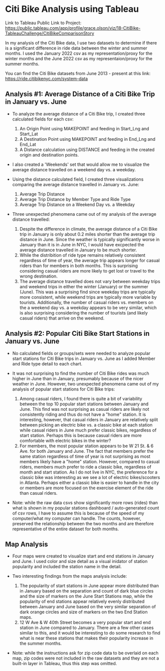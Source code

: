 # Citi Bike Analysis using Tableau

Link to Tableau Public Link to Project: https://public.tableau.com/app/profile/grace.olson/viz/18-CitiBike-TableauChallenge/CitiBikeComparisonStory

In my analysis of the Citi Bike data, I use two datasets to determine if there is a significant difference in ride data between the winter and summer months. I used the January 2022 csv as my representation/proxy for the winter months and the June 2022 csv as my representaion/proxy for the summer months. 

You can find the Citi Bike datasets from June 2013 - present at this link: https://ride.citibikenyc.com/system-data

## Analysis #1: Average Distance of a Citi Bike Trip in January vs. June
* To analyze the average distance of a Citi Bike trip, I created three calculated fields for each csv: 
    1. An Origin Point using MAKEPOINT and feeding in Start_Lng and Start_Lat
    2. A Destination Point using MAKEPOINT and feeding in End_Lng and End_Lat
    3. A Distance calculation using DISTANCE and feeding in the created origin and destination points. 
* I also created a 'Weekends' set that would allow me to visualize the average distance travelled on a weekend day vs. a weekday.

* Using the distance calculated field, I created three visualizations comparing the average distance travelled in January vs. June:
    1. Average Trip Distance 
    2. Average Trip Distance by Member Type and Ride Type
    3. Average Trip Distance on a Weekend Day vs. a Weekday

* Three unexpected phenomena came out of my analysis of the average distance travelled:
    1. Despite the difference in climate, the average distance of a Citi Bike trip in January is only about 0.2 miles shorter than the average trip distance in June. Since the weather is typically significantly worse in January than it is in June in NYC, I would have excpected the average distance travelled in January to be much shorter.
    2. While the distribition of ride type remains relatively consistent regardless of time of year, the average trip appears longer for casual riders than for members in both months. This is surprising considering casual riders are more likely to get lost or travel to the wrong destination.
    3. The average distance travelled does not vary between weekday trips and weekend trips in either the winter (January) or the summer (June). This was a surprising find since weekday trips are typically more consistent, while weekend trips are typically more variable by tourists. Additionally, the number of casual riders vs. members on the a weekend day vs. a weekday appears to be very similar, which is also surprising considering the number of tourists (and likely casual riders) that arrive on the weekend. 

## Analysis #2: Popular Citi Bike Start Stations in January vs. June
* No calculated fields or groups/sets were needed to analyze popular start stations for Citi Bike trips in January vs. June as I added Member and Ride type detail to each chart.

* It was not surprising to find the number of Citi Bike rides was much higher in June than in January, presumably because of the nicer weather in June. However, two unexpected phenomena came out of my analysis of popular start stations for Citi Bike trips:
    1. Among casual riders, I found there is quite a bit of variability between the top 10 popular start stations between January and June. This find was not surprising as casual riders are likely not consistently riding and thus do not have a "home" station. It is interesting, however, that casual riders in January are relatively split between picking an electric bike vs. a classic bike at each station while casual riders in June much prefer classic bikes, regardless of start station. Perhaps this is because casual riders are more comfortable with electric bikes in the winter?
    2. For members, the most popular station appears to be W 21 St. &  6 Ave. for both January and June. The fact that members prefer the same station regardless of time of year is not surprising as most members likely have a "home" station. However, compared to casual riders, members much prefer to ride a classic bike, regardless of month and start station. As I do not live in NYC, the preference for a classic bike was interesting as we see a lot of electric bikes/scooters in Atlanta. Perhaps either a classic bike is easier to handle in the city or members are more focused on the exercise element of the ride than casual riders. 

* Note: while the raw data csvs show significantly more rows (rides) than what is shown in my popular stations dashboard / auto-generated count of csv rows, I have to assume this is because of the speed of my computer/what my computer can handle. The counts, however, preserved the relationship between the two months and are therefore representative of the entire dataset for both months.

## Map Analysis
* Four maps were created to visualize start and end stations in January and June. I used color and size detail as a visual inidator of station popularity and included the station name in the detail. 

* Two interesting findings from the maps analysis include:
    1. The popularity of start stations in June appear more distributed than in January based on the separation and count of dark blue circles and the size of markers on the June Start Stations map, while the popularity of end stations appear relatively evenly distributed between January and June based on the very similar separation of dark orange circles and size of markers on the two End Station maps. 
    2. 12 W Ave & W 40th Street becomes a very popular start and end station in June compared to January. There are a few other cases similar to this, and it would be interesting to do some research to find what is near these stations that makes their popularity increase in the summer months. 

* Note: while the instructions ask for zip code data to be overlaid on each map, zip codes were not included in the raw datasets and they are not a built-in layer in Tableau, thus this step was omitted. 


